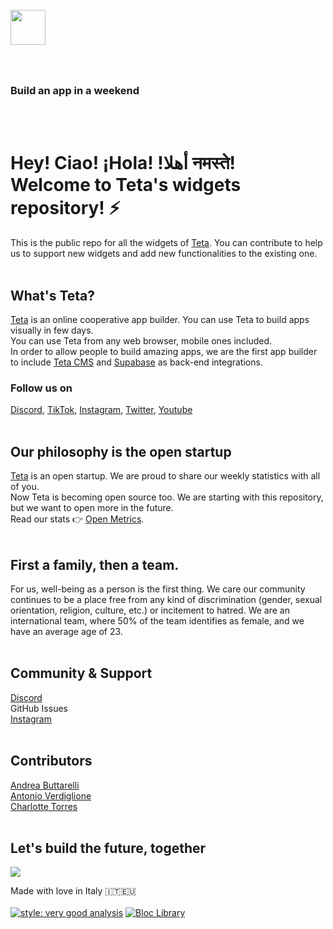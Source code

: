 <br>
<img src="https://sp-ao.shortpixel.ai/client/q_glossy,ret_img,w_1264/https://teta.so/wp-content/uploads/2021/06/Group-49.png" style="width:56px;margin-bottom:40px"/>

### Build an app in a weekend
<br><br>

# Hey! Ciao! ¡Hola! !أهلا नमस्ते!<br> Welcome to Teta's widgets repository! ⚡️
This is the public repo for all the widgets of [Teta](https://teta.so).
You can contribute to help us to support new widgets and add new functionalities to the existing one.
<br><br>

## What's Teta?
[Teta](https://teta.so) is an online cooperative app builder. You can use Teta to build apps visually in few days.<br>
You can use Teta from any web browser, mobile ones included.<br>
In order to allow people to build amazing apps, we are the first app builder to include [Teta CMS](https://teta.so) and [Supabase](https://supabase.com) as back-end integrations.
<br>
### Follow us on<br>
[Discord](http://discord.gg/z9MjHSMaSX), [TikTok](https://www.tiktok.com/@teta.so), [Instagram](https://www.instagram.com/teta.so/), [Twitter](https://twitter.com/tetabuilder), [Youtube](https://www.youtube.com/channel/UCuj5yqb6kx_gXTHXlTGNF0Q)
<br><br>

## Our philosophy is the open startup
[Teta](https://teta.so) is an open startup. We are proud to share our weekly statistics with all of you. <br>
Now Teta is becoming open source too. We are starting with this repository, but we want to open more in the future.<br>
Read our stats 👉 [Open Metrics](https://teta.so/metrics).
<br><br>

## First a family, then a team.
For us, well-being as a person is the first thing. We care our community continues to be a place free from any kind of discrimination (gender, sexual orientation, religion, culture, etc.) or incitement to hatred.
We are an international team, where 50% of the team identifies as female, and we have an average age of 23.
<br>
<br>

## Community & Support
[Discord](http://discord.gg/z9MjHSMaSX)<br>
GitHub Issues<br>
[Instagram](http://instagram.com/teta.so)<br>
<br>

## Contributors
[Andrea Buttarelli](https://www.linkedin.com/in/andreabuttarelli/)<br/>
[Antonio Verdiglione](https://www.linkedin.com/in/antonioverdiglione/)<br/>
[Charlotte Torres](https://www.linkedin.com/in/charlotte-torres/)<br/>
<br>

## Let's build the future, together
<img src="https://media2.giphy.com/media/YOvOkaS5ZKfimDIgwJ/giphy.gif?cid=ecf05e472ipczxdp8km6z40b4fb7q2vin64hh9xqswqyq0gb&rid=giphy.gif&ct=g" />

Made with love in Italy 🇮🇹🇪🇺
<br><br>
[![style: very good analysis](https://img.shields.io/badge/style-very_good_analysis-B22C89.svg)](https://pub.dev/packages/very_good_analysis)
<a href="https://github.com/felangel/bloc"><img src="https://tinyurl.com/bloc-library" alt="Bloc Library"></a>



